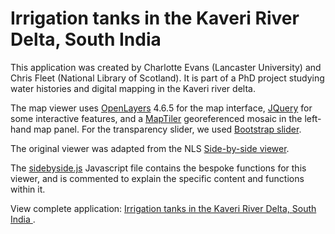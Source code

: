 # Irrigation tanks in the Kaveri River Delta, South India

This application was created by Charlotte Evans (Lancaster University) and Chris Fleet (National Library of Scotland). It is part of a PhD project studying water histories and digital mapping in the Kaveri river delta.

The map viewer uses <a href="http://openlayers.org">OpenLayers</a> 4.6.5 for the map interface, <a href="https://jqueryui.com/">JQuery</a> for some interactive features, and a <a href="https://www.maptiler.com/desktop/">MapTiler</a> georeferenced mosaic in the left-hand map panel. For the transparency slider, we used <a href="https://github.com/seiyria/bootstrap-slider">Bootstrap slider</a>.

The original viewer was adapted from the NLS <a href="https://github.com/NationalLibraryOfScotland/SidebySideOL3">Side-by-side viewer</a>.


The <a href="https://github.com/NationalLibraryOfScotland/InnesJamaicaJournal/blob/main/scripts/index.js">sidebyside.js</a> Javascript file contains the bespoke functions for this viewer, and is commented to explain the specific content and functions within it.

View complete application: <a href="https://geo.nls.uk/maps/irrigation-tanks">Irrigation tanks in the Kaveri River Delta, South India
</a>.
